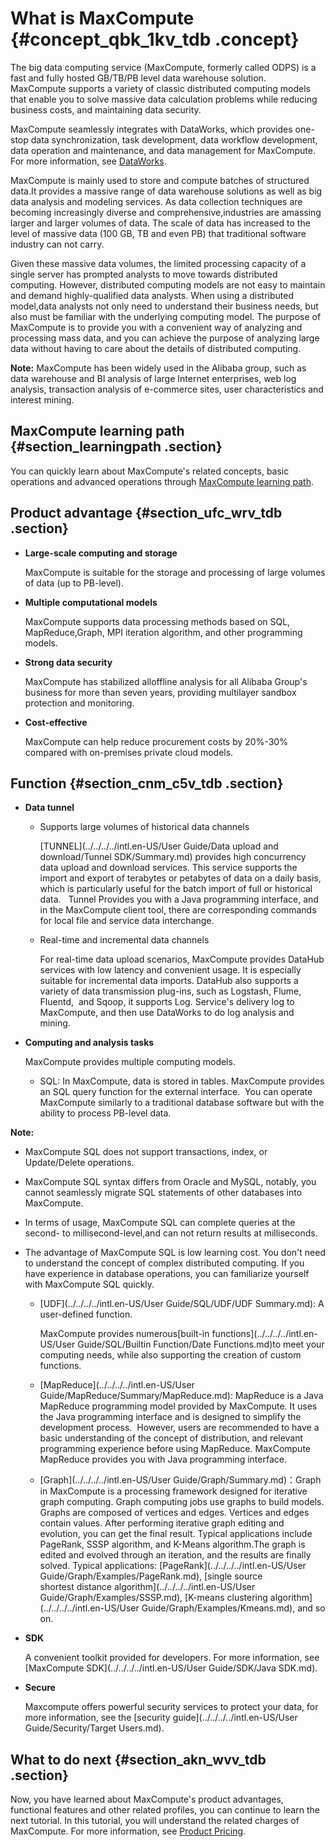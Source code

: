 # What is MaxCompute {#concept_qbk_1kv_tdb .concept}

The big data computing service \(MaxCompute, formerly called ODPS\) is a fast and fully hosted GB/TB/PB level data warehouse solution.  MaxCompute supports a variety of classic distributed computing models that enable you to solve massive data calculation problems while reducing business costs, and maintaining data security.

MaxCompute seamlessly integrates with DataWorks, which provides one-stop data synchronization, task development, data workflow development, data operation and maintenance, and data management for MaxCompute. For more information, see [DataWorks](https://www.alibabacloud.com/help/doc-detail/30256.htm).

MaxCompute is mainly used to store and compute batches of structured data.It provides a massive range of data warehouse solutions as well as big data analysis and modeling services. As data collection techniques are becoming increasingly diverse and comprehensive,industries are amassing larger and larger volumes of data. The scale of data has increased to the level of massive data \(100 GB, TB and even PB\) that traditional software industry can not carry.

Given these massive data volumes, the limited processing capacity of a single server has prompted analysts to move towards distributed computing. However, distributed computing models are not easy to maintain and demand highly-qualified data analysts. When using a distributed model,data analysts not only need to understand their business needs, but also must be familiar with the underlying computing model. The purpose of MaxCompute is to provide you with a convenient way of analyzing and processing mass data, and you can achieve the purpose of analyzing large data without having to care about the details of distributed computing.

**Note:** MaxCompute has been widely used in the Alibaba group, such as data warehouse and BI analysis of large Internet enterprises, web log analysis, transaction analysis of e-commerce sites, user characteristics and interest mining.

## MaxCompute learning path {#section_learningpath .section}

You can quickly learn about MaxCompute's related concepts, basic operations and advanced operations through [MaxCompute learning path](https://www.alibabacloud.com/getting-started/learningpath/maxcompute).

## Product advantage {#section_ufc_wrv_tdb .section}

-   **Large-scale computing and storage**

    MaxCompute is suitable for the storage and processing of large volumes of data \(up to PB-level\).

-   **Multiple computational models**

    MaxCompute supports data processing methods based on SQL, MapReduce,Graph, MPI iteration algorithm, and other programming models.

-   **Strong data security**

    MaxCompute has stabilized alloffline analysis for all Alibaba Group's business for more than seven years, providing multilayer sandbox protection and monitoring.

-   **Cost-effective**

    MaxCompute can help reduce procurement costs by 20%-30% compared with on-premises private cloud models.


## Function {#section_cnm_c5v_tdb .section}

-   **Data tunnel**
    -   Supports large volumes of historical data channels

        [TUNNEL](../../../../intl.en-US/User Guide/Data upload and download/Tunnel SDK/Summary.md) provides high concurrency data upload and download services. This service supports the import and export of terabytes or petabytes of data on a daily basis, which is particularly useful for the batch import of full or historical data.   Tunnel Provides you with a Java programming interface, and in the MaxCompute client tool, there are corresponding commands for local file and service data interchange.

    -   Real-time and incremental data channels

        For real-time data upload scenarios, MaxCompute provides DataHub services with low latency and convenient usage. It is especially suitable for incremental data imports. DataHub also supports a variety of data transmission plug-ins, such as Logstash, Flume, Fluentd,  and Sqoop, it supports Log. Service's delivery log to MaxCompute, and then use DataWorks to do log analysis and mining.

-   **Computing and analysis tasks**

    MaxCompute provides multiple computing models.

    -   SQL: In MaxCompute, data is stored in tables. MaxCompute provides an SQL query function for the external interface.  You can operate MaxCompute similarly to a traditional database software but with the ability to process PB-level data.

**Note:** 

-   MaxCompute SQL does not support transactions, index, or Update/Delete operations.
-   MaxCompute SQL syntax differs from Oracle and MySQL, notably, you cannot seamlessly migrate SQL statements of other databases into MaxCompute. 
-   In terms of usage, MaxCompute SQL can complete queries at the second- to millisecond-level,and can not return results at milliseconds.
-   The advantage of MaxCompute SQL is low learning cost. You don't need to understand the concept of complex distributed computing. If you have experience in database operations, you can familiarize yourself with MaxCompute SQL quickly.
    -   [UDF](../../../../intl.en-US/User Guide/SQL/UDF/UDF Summary.md): A user-defined function.

        MaxCompute provides numerous[built-in functions](../../../../intl.en-US/User Guide/SQL/Builtin Function/Date Functions.md)to meet your computing needs, while also supporting the creation of custom functions.

    -   [MapReduce](../../../../intl.en-US/User Guide/MapReduce/Summary/MapReduce.md): MapReduce is a Java MapReduce programming model provided by MaxCompute. It uses the Java programming interface and is designed to simplify the development process.  However, users are recommended to have a basic understanding of the concept of distribution, and relevant programming experience before using MapReduce. MaxCompute MapReduce provides you with Java programming interface.
    -   [Graph](../../../../intl.en-US/User Guide/Graph/Summary.md)：Graph in MaxCompute is a processing framework designed for iterative graph computing. Graph computing jobs use graphs to build models. Graphs are composed of vertices and edges. Vertices and edges contain values. After performing iterative graph editing and evolution, you can get the final result. Typical applications include PageRank, SSSP algorithm, and K-Means algorithm.The graph is edited and evolved through an iteration, and the results are finally solved. Typical applications: [PageRank](../../../../intl.en-US/User Guide/Graph/Examples/PageRank.md), [single source shortest distance algorithm](../../../../intl.en-US/User Guide/Graph/Examples/SSSP.md), [K-means clustering algorithm](../../../../intl.en-US/User Guide/Graph/Examples/Kmeans.md), and so on.
-   **SDK**

    A convenient toolkit provided for developers. For more information, see [MaxCompute SDK](../../../../intl.en-US/User Guide/SDK/Java SDK.md).

-   **Secure**

    Maxcompute offers powerful security services to protect your data, for more information, see the [security guide](../../../../intl.en-US/User Guide/Security/Target Users.md).


## What to do next {#section_akn_wvv_tdb .section}

Now, you have learned about MaxCompute's product advantages, functional features and other related profiles, you can continue to learn the next tutorial. In this tutorial, you will understand the related charges of MaxCompute. For more information, see [Product Pricing](https://www.alibabacloud.com/help/doc-detail/74873.htm).

